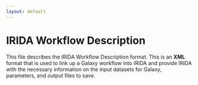 ```yaml
---
layout: default
---
```


IRIDA Workflow Description
==========================

This file describes the IRIDA Workflow Description format.  This is an **XML** format that is used to link up a Galaxy workflow into IRIDA and provide IRIDA with the necessary information on the input datasets for Galaxy, parameters, and output files to save.
